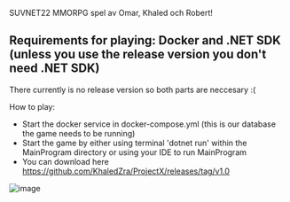 ﻿SUVNET22 MMORPG spel av Omar, Khaled och Robert!

## Requirements for playing: Docker and .NET SDK (unless you use the release version you don't need .NET SDK)
There currently is no release version so both parts are neccesary :(

How to play:
 - Start the docker service in docker-compose.yml (this is our database the game needs to be running)
 - Start the game by either using terminal 'dotnet run' within the MainProgram directory or using your IDE to run MainProgram
 - You can download here https://github.com/KhaledZra/ProjectX/releases/tag/v1.0


![image](https://github.com/KhaledZra/ProjectX/assets/113167422/fad9646e-a39a-400f-abab-0c3df5ffc536)
